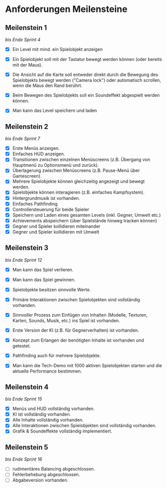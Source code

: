# Anforderungen Meilensteine

## Meilenstein 1
*bis Ende Sprint 4*
- [x] Ein Level mit mind. ein Spielobjekt anzeigen
- [x] Ein Spielobjekt soll mit der Tastatur bewegt werden können (oder bereits mit der Maus).
- [x] Die Ansicht auf die Karte soll entweder direkt durch die Bewegung des Spielobjekts bewegt werden ("Camera lock") oder automatisch scrollen, wenn die Maus den Rand berührt.
- [x] Beim Bewegen des Spielobjekts soll ein Soundeffekt abgespielt werden können.
- [x] Man kann das Level speichern und laden


## Meilenstein 2
*bis Ende Sprint 7*
- [x] Erste Menüs anzeigen.
- [x] Einfaches HUD anzeigen.
- [x] Transitionen zwischen einzelnen Menüscreens (z.B. Übergang von Hauptmenü zu Optionsmenü und zurück).
- [x] Überlagerung zwischen Menüscreens (z.B. Pause-Menü über Gamescreen).
- [x] Mehrere Spielobjekte können gleichzeitig angezeigt und bewegt werden.
- [x] Spielobjekte können interagieren (z.B. einfaches Kampfsystem).
- [x] Hintergrundmusik ist vorhanden.
- [x] Einfaches Pathfinding
- [x] Controllersteuerung für beide Spieler
- [x] Speichern und Laden eines gesamten Levels (inkl. Gegner, Umwelt etc.)
- [x] Achievements abspeichern (über Spielstände hinweg tracken können)
- [x] Gegner und Spieler kollidieren miteinander
- [x] Gegner und Spieler kollidieren mit Umwelt

## Meilenstein 3
*bis Ende Sprint 12*
- [x] Man kann das Spiel verlieren.
- [x] Man kann das Spiel gewinnen.
- [x] Spielobjekte besitzen sinnvolle Werte.
- [x] Primäre Interaktionen zwischen Spielobjekten sind vollständig vorhanden.
- [x] Sinnvoller Prozess zum Einfügen von Inhalten (Modelle, Texturen, Karten, Sounds, Musik, etc.) ins Spiel ist vorhanden.
- [x] Erste Version der KI (z.B. für Gegnerverhalten) ist vorhanden.
- [x] Konzept zum Erlangen der benötigten Inhalte ist vorhanden und getestet.
- [x] Pathfinding auch für mehrere Spielobjekte.
- [x] Man kann die Tech-Demo mit 1000 aktiven Spielobjekten starten und die aktuelle Performance bestimmen.


## Meilenstein 4
*bis Ende Sprint 15*
- [x] Menüs und HUD vollständig vorhanden.
- [x] KI ist vollständig vorhanden.
- [x] Alle Inhalte vollständig vorhanden.
- [x] Alle Interaktionen zwischen Spielobjekten sind vollständig vorhanden.
- [x] Grafik & Soundeffekte vollständig implementiert.

## Meilenstein 5
*bis Ende Sprint 16*
- [ ] rudimentäres Balancing abgeschlossen.
- [ ] Fehlerbehebung abgeschlossen.
- [ ] Abgabeversion vorhanden.
